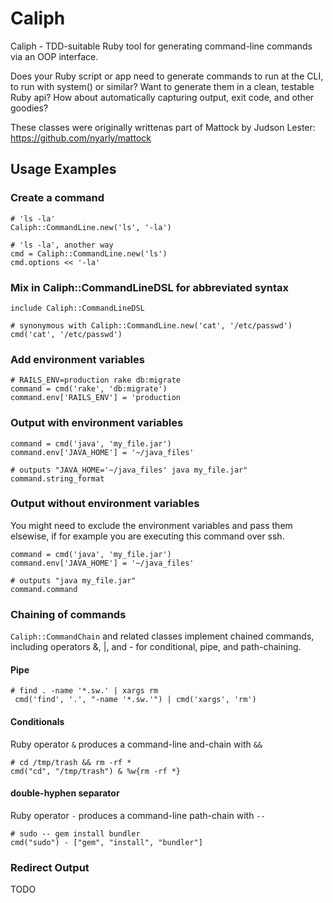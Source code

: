 # Caliph

Caliph - TDD-suitable Ruby tool for generating command-line commands via an OOP interface.

Does your Ruby script or app need to generate commands to run at the CLI, to run with system() or similar?  Want to generate them in a clean, testable Ruby api? How about automatically capturing output, exit code, and other goodies?

These classes were originally writtenas part of Mattock by Judson Lester:  https://github.com/nyarly/mattock

## Usage Examples

### Create a command

    # 'ls -la'
    Caliph::CommandLine.new('ls', '-la')

    # 'ls -la', another way
    cmd = Caliph::CommandLine.new('ls')
    cmd.options << '-la'

### Mix in Caliph::CommandLineDSL for abbreviated syntax

    include Caliph::CommandLineDSL

    # synonymous with Caliph::CommandLine.new('cat', '/etc/passwd')
    cmd('cat', '/etc/passwd')

### Add environment variables


    # RAILS_ENV=production rake db:migrate
    command = cmd('rake', 'db:migrate')
    command.env['RAILS_ENV'] = 'production


### Output with environment variables

    command = cmd('java', 'my_file.jar')
    command.env['JAVA_HOME'] = '~/java_files'

    # outputs "JAVA_HOME='~/java_files' java my_file.jar"
    command.string_format

### Output without environment variables

You might need to exclude the environment variables and pass them elsewise, if for example you are executing this command over ssh.

    command = cmd('java', 'my_file.jar')
    command.env['JAVA_HOME'] = '~/java_files'

    # outputs "java my_file.jar"
    command.command

### Chaining of commands

`Caliph::CommandChain` and related classes implement chained commands, including operators &, |, and - for conditional, pipe, and path-chaining.

#### Pipe

    # find . -name '*.sw.' | xargs rm
     cmd('find', '.', "-name '*.sw.'") | cmd('xargs', 'rm')

#### Conditionals

Ruby operator `&` produces a command-line and-chain with `&&`

    # cd /tmp/trash && rm -rf *
    cmd("cd", "/tmp/trash") & %w{rm -rf *}

#### double-hyphen separator

Ruby operator `-` produces a command-line path-chain with `--`

    # sudo -- gem install bundler
    cmd("sudo") - ["gem", "install", "bundler"]

### Redirect Output

TODO
